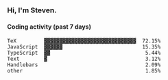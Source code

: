 ### Hi, I'm Steven.

#### Coding activity (past 7 days)
```
TeX         ▓▓▓▓▓▓▓▓▓▓▓▓▓▓▓▓▓▓▓▓▓▓▓▓▓▓▓▓▓▓  72.15%
JavaScript  ▓▓▓▓▓▓                          15.35%
TypeScript  ▓▓                               5.44%
Text        ▓                                3.12%
Handlebars                                   2.09%
other                                        1.85%
```
